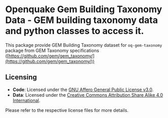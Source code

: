 # Openquake Gem Building Taxonomy Data - GEM building taxonomy data and python classes to access it.

This package provide GEM Building Taxonomy dataset for ``oq-gem-taxonomy`` package from GEM Taxonomy specifications ([https://github.com/gem/gem_taxonomy/](https://github.com/gem/gem_taxonomy/))

## Licensing

- **Code**: Licensed under the [GNU Affero General Public License v3.0](./LICENSE).
- **Data**: Licensed under the [Creative Commons Attribution Share Alike 4.0 International](./DATA_LICENSE).

Please refer to the respective license files for more details.
